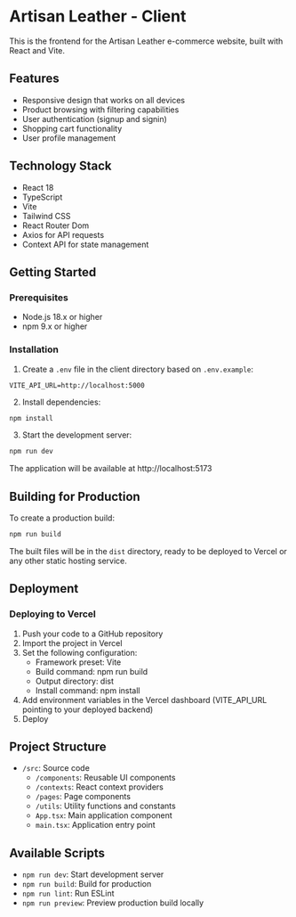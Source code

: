 # Artisan Leather - Client

This is the frontend for the Artisan Leather e-commerce website, built with React and Vite.

## Features

- Responsive design that works on all devices
- Product browsing with filtering capabilities
- User authentication (signup and signin)
- Shopping cart functionality
- User profile management

## Technology Stack

- React 18
- TypeScript
- Vite
- Tailwind CSS
- React Router Dom
- Axios for API requests
- Context API for state management

## Getting Started

### Prerequisites

- Node.js 18.x or higher
- npm 9.x or higher

### Installation

1. Create a `.env` file in the client directory based on `.env.example`:

```
VITE_API_URL=http://localhost:5000
```

2. Install dependencies:

```bash
npm install
```

3. Start the development server:

```bash
npm run dev
```

The application will be available at http://localhost:5173

## Building for Production

To create a production build:

```bash
npm run build
```

The built files will be in the `dist` directory, ready to be deployed to Vercel or any other static hosting service.

## Deployment

### Deploying to Vercel

1. Push your code to a GitHub repository
2. Import the project in Vercel
3. Set the following configuration:
   - Framework preset: Vite
   - Build command: npm run build
   - Output directory: dist
   - Install command: npm install
4. Add environment variables in the Vercel dashboard (VITE_API_URL pointing to your deployed backend)
5. Deploy

## Project Structure

- `/src`: Source code
  - `/components`: Reusable UI components
  - `/contexts`: React context providers
  - `/pages`: Page components
  - `/utils`: Utility functions and constants
  - `App.tsx`: Main application component
  - `main.tsx`: Application entry point

## Available Scripts

- `npm run dev`: Start development server
- `npm run build`: Build for production
- `npm run lint`: Run ESLint
- `npm run preview`: Preview production build locally